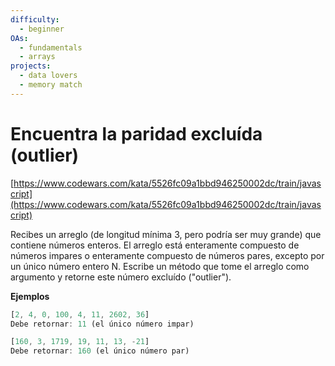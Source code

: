 ```yaml
---
difficulty:
  - beginner
OAs:
  - fundamentals
  - arrays
projects:
  - data lovers
  - memory match
---
```


# Encuentra la paridad excluída (outlier)

[https://www.codewars.com/kata/5526fc09a1bbd946250002dc/train/javascript](https://www.codewars.com/kata/5526fc09a1bbd946250002dc/train/javascript)

Recibes un arreglo (de longitud mínima 3, pero podría ser muy grande) que
contiene números enteros. El arreglo está enteramente compuesto de números
impares o enteramente compuesto de números pares, excepto por un único
número entero N. Escribe un método que tome el arreglo como argumento
y retorne este número excluído ("outlier").

__Ejemplos__

```js
[2, 4, 0, 100, 4, 11, 2602, 36]
Debe retornar: 11 (el único número impar)

[160, 3, 1719, 19, 11, 13, -21]
Debe retornar: 160 (el único número par)
```
